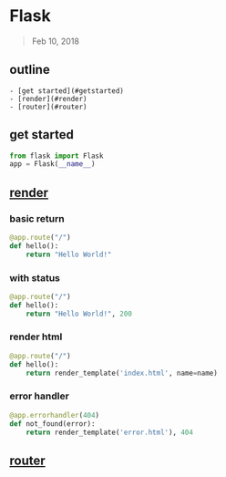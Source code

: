 # Flask
> Feb 10, 2018

## **outline**	
	- [get started](#getstarted)
	- [render](#render)
	- [router](#router)

<div id="getstarted"></div> 

## get started

```python
from flask import Flask
app = Flask(__name__)
```

<div id="render"></div>

## [render](#)


### basic return

```python
@app.route("/")
def hello():
	return "Hello World!"
```

### with status

```python
@app.route("/")
def hello():
	return "Hello World!", 200
```

### render html

```python
@app.route("/")
def hello():
	return render_template('index.html', name=name)
```

### error handler

```python
@app.errorhandler(404)
def not_found(error):
    return render_template('error.html'), 404
```

<div id="router"></div>

## [router](#)

```python
```
